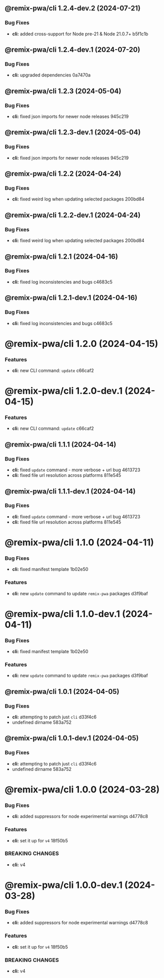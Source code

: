 ## @remix-pwa/cli 1.2.4-dev.2 (2024-07-21)


### Bug Fixes

* **cli:** added cross-support for Node pre-21 & Node 21.0.7+ b5f1c1b

## @remix-pwa/cli 1.2.4-dev.1 (2024-07-20)


### Bug Fixes

* **cli:** upgraded dependencies 0a7470a

## @remix-pwa/cli 1.2.3 (2024-05-04)


### Bug Fixes

* **cli:** fixed json imports for newer node releases 945c219

## @remix-pwa/cli 1.2.3-dev.1 (2024-05-04)


### Bug Fixes

* **cli:** fixed json imports for newer node releases 945c219

## @remix-pwa/cli 1.2.2 (2024-04-24)


### Bug Fixes

* **cli:** fixed weird log when updating selected packages 200bd84

## @remix-pwa/cli 1.2.2-dev.1 (2024-04-24)


### Bug Fixes

* **cli:** fixed weird log when updating selected packages 200bd84

## @remix-pwa/cli 1.2.1 (2024-04-16)


### Bug Fixes

* **cli:** fixed log inconsistencies and bugs c4683c5

## @remix-pwa/cli 1.2.1-dev.1 (2024-04-16)


### Bug Fixes

* **cli:** fixed log inconsistencies and bugs c4683c5

# @remix-pwa/cli 1.2.0 (2024-04-15)


### Features

* **cli:** new CLI command: `update` c66caf2

# @remix-pwa/cli 1.2.0-dev.1 (2024-04-15)


### Features

* **cli:** new CLI command: `update` c66caf2

## @remix-pwa/cli 1.1.1 (2024-04-14)


### Bug Fixes

* **cli:** fixed `update` command - more verbose + url bug 4613723
* **cli:** fixed file url resolution across platforms 811e545

## @remix-pwa/cli 1.1.1-dev.1 (2024-04-14)


### Bug Fixes

* **cli:** fixed `update` command - more verbose + url bug 4613723
* **cli:** fixed file url resolution across platforms 811e545

# @remix-pwa/cli 1.1.0 (2024-04-11)


### Bug Fixes

* **cli:** fixed manifest template 1b02e50


### Features

* **cli:** new `update` command to update `remix-pwa` packages d3f9baf

# @remix-pwa/cli 1.1.0-dev.1 (2024-04-11)


### Bug Fixes

* **cli:** fixed manifest template 1b02e50


### Features

* **cli:** new `update` command to update `remix-pwa` packages d3f9baf

## @remix-pwa/cli 1.0.1 (2024-04-05)


### Bug Fixes

* **cli:** attempting to patch just `cli` d33f4c6
* undefined dirname 583a752

## @remix-pwa/cli 1.0.1-dev.1 (2024-04-05)


### Bug Fixes

* **cli:** attempting to patch just `cli` d33f4c6
* undefined dirname 583a752

# @remix-pwa/cli 1.0.0 (2024-03-28)


### Bug Fixes

* **cli:** added suppressors for node experimental warnings d4778c8


### Features

* **cli:** set it up for `v4` 18f50b5


### BREAKING CHANGES

* **cli:** v4

# @remix-pwa/cli 1.0.0-dev.1 (2024-03-28)


### Bug Fixes

* **cli:** added suppressors for node experimental warnings d4778c8


### Features

* **cli:** set it up for `v4` 18f50b5


### BREAKING CHANGES

* **cli:** v4
